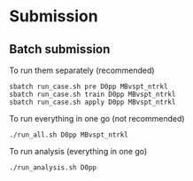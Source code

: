 # Submission

## Batch submission

To run them separately (recommended)
```
sbatch run_case.sh pre D0pp MBvspt_ntrkl
sbatch run_case.sh train D0pp MBvspt_ntrkl
sbatch run_case.sh apply D0pp MBvspt_ntrkl
```

To run everything in one go (not recommended)
```
./run_all.sh D0pp MBvspt_ntrkl
```

To run analysis (everything in one go)
```
./run_analysis.sh D0pp
```
